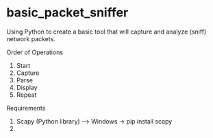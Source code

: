 # basic_packet_sniffer
Using Python to create a basic tool that will capture and analyze (sniff) network packets.

Order of Operations
1. Start
2. Capture
3. Parse
4. Display
5. Repeat

Requirements
1. Scapy (Python library) --> Windows -> pip install scapy
2. 
